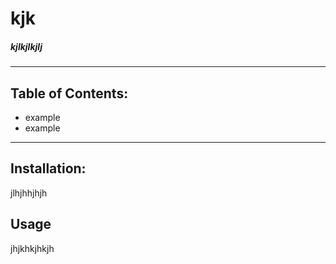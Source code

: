 
# kjk
##### kjlkjlkjlj
---------------
## Table of Contents: 
 * example 
 * example 
---------------
## Installation:
jlhjhhjhjh
## Usage
jhjkhkjhkjh
